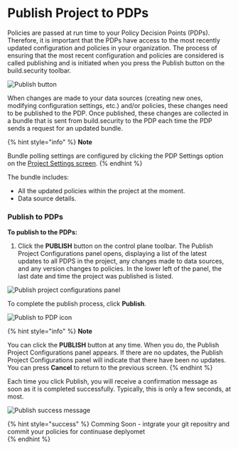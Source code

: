 # Publish Project to PDPs

Policies are passed at run time to your Policy Decision Points \(PDPs\). Therefore, it is important that the PDPs have access to the most recently updated configuration and policies in your organization. The process of ensuring that the most recent configuration and policies are considered is called publishing and is initiated when you press the Publish button on the build.security toolbar.

![Publish button](https://files.readme.io/75c526c-publish.PNG)

When changes are made to your data sources \(creating new ones, modifying configuration settings, etc.\) and/or policies, these changes need to be published to the PDP. Once published, these changes are collected in a bundle that is sent from build.security to the PDP each time the PDP sends a request for an updated bundle.

{% hint style="info" %}
**Note**

Bundle polling settings are configured by clicking the PDP Settings option on the [Project Settings screen](../project-settings/pdp-settings.md).
{% endhint %}

The bundle includes:

* All the updated policies within the project at the moment.
* Data source details.

### Publish to PDPs

**To publish to the PDPs:**

1. Click the **PUBLISH** button on the control plane toolbar. The Publish Project Configurations panel opens, displaying a list of the latest updates to all PDPS in the project, any changes made to data sources, and any version changes to policies. In the lower left of the panel, the last date and time the project was published is listed.

![Publish project configurations panel](https://files.readme.io/5545181-publishproject.PNG)

To complete the publish process, click **Publish**.

![Publish to PDP icon](https://files.readme.io/79ea6a0-toolbar.PNG)

{% hint style="info" %}
**Note**

You can click the **PUBLISH** button at any time. When you do, the Publish Project Configurations panel appears. If there are no updates, the Publish Project Configurations panel will indicate that there have been no updates. You can press **Cancel** to return to the previous screen.
{% endhint %}

Each time you click Publish, you will receive a confirmation message as soon as it is completed successfully. Typically, this is only a few seconds, at most.

![Publish success message](https://files.readme.io/d4f500e-pdppublishsucess.PNG)

{% hint style="success" %}
Comming Soon - intgrate your git repositry and commit your policies for continuase deplyomet  
{% endhint %}

